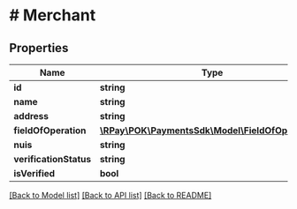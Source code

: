 # # Merchant

## Properties

Name | Type | Description | Notes
------------ | ------------- | ------------- | -------------
**id** | **string** |  |
**name** | **string** |  |
**address** | **string** |  |
**fieldOfOperation** | [**\RPay\POK\PaymentsSdk\Model\FieldOfOperation[]**](FieldOfOperation.md) |  | [optional]
**nuis** | **string** |  |
**verificationStatus** | **string** |  |
**isVerified** | **bool** |  | [optional]

[[Back to Model list]](../../README.md#models) [[Back to API list]](../../README.md#endpoints) [[Back to README]](../../README.md)

